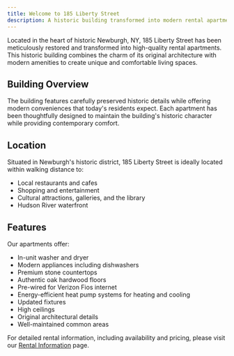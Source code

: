 ```yaml
---
title: Welcome to 185 Liberty Street
description: A historic building transformed into modern rental apartments in Newburgh, NY
---
```


Located in the heart of historic Newburgh, NY, 185 Liberty Street has been meticulously restored and transformed into high-quality rental apartments. This historic building combines the charm of its original architecture with modern amenities to create unique and comfortable living spaces.

## Building Overview

The building features carefully preserved historic details while offering modern conveniences that today's residents expect. Each apartment has been thoughtfully designed to maintain the building's historic character while providing contemporary comfort.

## Location

Situated in Newburgh's historic district, 185 Liberty Street is ideally located within walking distance to:
- Local restaurants and cafes
- Shopping and entertainment
- Cultural attractions, galleries, and the library
- Hudson River waterfront

## Features

Our apartments offer:
- In-unit washer and dryer
- Modern appliances including dishwashers
- Premium stone countertops
- Authentic oak hardwood floors
- Pre-wired for Verizon Fios internet
- Energy-efficient heat pump systems for heating and cooling
- Updated fixtures
- High ceilings
- Original architectural details
- Well-maintained common areas

For detailed rental information, including availability and pricing, please visit our [Rental Information](/en/rental-info) page. 
